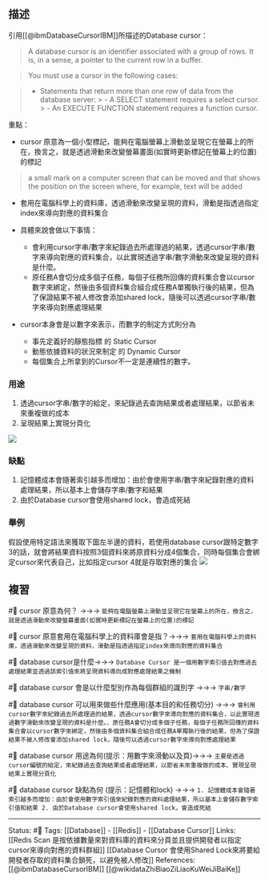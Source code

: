 
## 描述
引用[[@ibmDatabaseCursorIBM]]所描述的Database cursor：
> A database cursor is an identifier associated with a group of rows. It is, in a sense, a pointer to the current row in a buffer.

> You must use a cursor in the following cases: 

> -   Statements that return more than one row of data from the database server:
	>    -   A SELECT statement requires a select cursor.
	>    -   An EXECUTE FUNCTION statement requires a function cursor.

重點：
- cursor 原意為一個小型標記，能夠在電腦螢幕上滑動並呈現它在螢幕上的所在，換言之，就是透過滑動來改變螢幕畫面(如實時更新標記在螢幕上的位置)的標記
> a small mark on a computer screen that can be moved and that shows the position on the screen where, for example, text will be added

- 套用在電腦科學上的資料庫，透過滑動來改變呈現的資料，滑動是指透過指定index來導向對應的資料集合

- 具體來說會做以下事情：
	- 會利用cursor字串/數字來紀錄過去所處理過的結果，透過cursor字串/數字來導向對應的資料集合，以此實現透過字串/數字滑動來改變呈現的資料是什麼。
	- 原任務A會切分成多個子任務，每個子任務所回傳的資料集合會以cursor數字來綁定，然後由多個資料集合組合成任務A單獨執行後的結果，但為了保證結果不被人修改會添加shared lock，隨後可以透過cursor字串/數字來導向對應處理結果

- cursor本身會是以數字來表示，而數字的制定方式則分為
	- 事先定義好的靜態指標 的 Static Cursor
	- 動態依據資料的狀況來制定 的 Dynamic Cursor
	- 每個集合上所拿到的Cursor不一定是連續性的數字。

### 用途
1. 透過cursor字串/數字的給定，來紀錄過去查詢結果或者處理結果，以節省未來重複做的成本
2. 呈現結果上實現分頁化


![](https://www.researchgate.net/profile/Shi-Huang-5/publication/220095117/figure/fig2/AS:670705469386752@1536920053039/Database-navigation-emulated-by-cursors.png)

### 缺點
1. 記憶體成本會隨著索引越多而增加：由於會使用字串/數字來紀錄對應的資料處理結果，所以基本上會儲存字串/數字和結果
2. 由於Database cursor會使用shared lock，會造成死結


### 舉例
假設使用特定語法來獲取下圖左半邊的資料，若使用database cursor跟特定數字3的話，就會將結果資料按照3個資料來將原資料分成4個集合，同時每個集合會綁定cursor來代表自己，比如指定cursor 4就是存取對應的集合 
![](https://res.cloudinary.com/dqfxgtyoi/image/upload/v1654340797/blog/database/database%20cursor/database-cursor-diagram_txvrxc.png)


## 複習
#🧠  cursor 原意為何？ ->->-> `能夠在電腦螢幕上滑動並呈現它在螢幕上的所在，換言之，就是透過滑動來改變螢幕畫面(如實時更新標記在螢幕上的位置)的標記`
<!--SR:!2022-07-15,27,250-->

#🧠 cursor 原意套用在電腦科學上的資料庫會是指？->->-> `套用在電腦科學上的資料庫，透過滑動來改變呈現的資料，滑動是指透過指定index來導向對應的資料集合`
<!--SR:!2022-06-19,10,250-->

#🧠 database cursor是什麼->->-> `Database Cursor 是一個用數字索引值去對應過去處理結果並透過該索引值來將呈現資料導向成對應處理結果之機制`
<!--SR:!2022-07-17,28,250-->

#🧠 database cursor 會是以什麼型別作為每個群組的識別字 ->->-> `字串/數字`
<!--SR:!2022-07-10,23,250-->

#🧠 database cursor 可以用來做些什麼應用(基本目的和任務切分) ->->-> `會利用cursor數字來紀錄過去所處理過的結果，透過cursor數字來導向對應的資料集合，以此實現透過數字滑動來改變呈現的資料是什麼。、原任務A會切分成多個子任務，每個子任務所回傳的資料集合會以cursor數字來綁定，然後由多個資料集合組合成任務A單獨執行後的結果，但為了保證結果不被人修改會添加shared lock，隨後可以透過cursor數字來導向對應處理結果`
<!--SR:!2022-07-17,28,250-->

#🧠 database cursor 用途為何(提示：用數字來滑動以及頁)->->-> `主要是透過cursor編號的給定，來紀錄過去查詢結果或者處理結果，以節省未來重複做的成本、實現呈現結果上實現分頁化`
<!--SR:!2022-07-01,14,230-->

#🧠 database cursor 缺點為何 (提示：記憶體和lock) ->->-> `1. 記憶體成本會隨著索引越多而增加：由於會使用數字索引值來紀錄對應的資料處理結果，所以基本上會儲存數字索引值和結果 2. 由於Database cursor會使用shared lock，會造成死結`
<!--SR:!2022-07-17,28,250-->

---
Status: #🌱 
Tags:
[[Database]] - [[Redis]] - [[Database Cursor]]
Links:
[[Redis Scan 是按依據數量來對資料庫的資料來分頁並且提供開發者以指定cursor來導向對應的資料群組]]
[[Database Cursor 會使用Shared Lock來將要給開發者存取的資料集合鎖死，以避免被人修改]]
References:
[[@ibmDatabaseCursorIBM]]
[[@wikidataZhiBiaoZiLiaoKuWeiJiBaiKe]]
